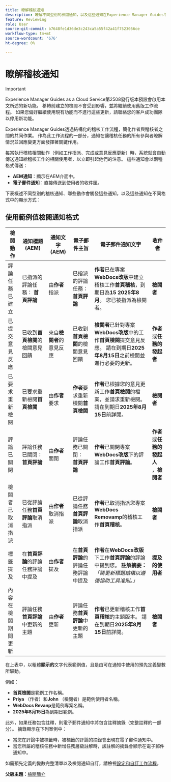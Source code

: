 ```yaml
---
title: 瞭解稽核通知
description: 瞭解不同型別的檢閱通知，以及這些通知在Experience Manager Guides中檢閱工作流程的不同階段如何觸發。
feature: Reviewing
role: User
source-git-commit: b7648fe1d36de3c243ca5a55f42a41f7523056ce
workflow-type: tm+mt
source-wordcount: '676'
ht-degree: 0%

---
```


# 瞭解稽核通知

>[!IMPORTANT]
>
> Experience Manager Guides as a Cloud Service第2508發行版本預設會啟用本文所述的新功能。 移轉前建立的檢閱不會受到影響，並將繼續使用舊版工作流程。 如果您偏好繼續使用現有功能而不進行這些更新，請聯絡您的客戶成功團隊以停用新功能。

Experience Manager Guides透過結構化的稽核工作流程，簡化作者與稽核者之間的共同作業。 作為此工作流程的一部分，通知在讓稽核任務的所有參與者瞭解情況並回應變更方面發揮著關鍵作用。

每當執行稽核相關動作（例如工作指派、完成或意見反應更新）時，系統就會自動傳送通知給稽核工作的相關使用者，以立即引起他們的注意。 這些通知會以兩種格式傳送：

- **AEM通知**：顯示在AEM介面中。
- **電子郵件通知**：直接傳送到使用者的收件匣。

下表概述不同型別的稽核通知、哪些動作會觸發這些通知，以及這些通知在不同格式中的顯示方式：


## 使用範例值檢閱通知格式

| **檢閱動作** | **通知標題(AEM)** | **通知文字(AEM)** | **電子郵件主旨** | **電子郵件通知文字** | **收件者** |
|-----------------------------|--------------------------------------------------|-------------------------------------------------------------|--------------------------------------------------------|------------------------------------------------------------------------------------------------|-----------------------------|
| 評論任務已建立 | 已指派的評論任務： **首頁評論** | 由&#x200B;**作者**&#x200B;指派 | 已指派的評論任務： **首頁評論** | **作者**&#x200B;已在專案&#x200B;**WebDocs改版**&#x200B;中建立稽核工作&#x200B;**首頁稽核**，到期日為&#x200B;**15 2025年8月**。 您已被指派為檢閱者。 | **檢閱者** |
| 已提交意見反應 | 已收到&#x200B;**首頁檢閱**&#x200B;的檢閱意見回饋 | 來自&#x200B;**檢閱者**&#x200B;的意見反應 | 已收到&#x200B;**首頁檢閱**&#x200B;的檢閱意見回饋 | **檢閱者**&#x200B;已針對專案&#x200B;**WebDocs改版**&#x200B;中的工作&#x200B;**首頁檢閱**&#x200B;提交意見反應。 請在到期日&#x200B;**2025年8月15日**&#x200B;之前檢閱並進行必要的更新。 | **作者**&#x200B;或&#x200B;**任務的發起者** |
| 已要求重新檢閱 | 已要求重新檢閱&#x200B;**首頁檢閱** | 由&#x200B;**作者**&#x200B;要求 | **作者**&#x200B;要求重新檢閱&#x200B;**首頁檢閱** | **作者**&#x200B;已根據您的意見更新工作&#x200B;**首頁檢閱**&#x200B;的檔案，並請求重新檢閱。 請在到期日&#x200B;**2025年8月15日**&#x200B;前詳閱。 | **檢閱者** |
| 評論已關閉 | 評論任務已關閉： **首頁評論** | 由&#x200B;**作者**&#x200B;關閉 | 評論任務已關閉： **首頁評論** | **作者**&#x200B;已關閉專案&#x200B;**WebDocs改版**&#x200B;下的評論工作&#x200B;**首頁評論**。 | **作者**&#x200B;或&#x200B;**任務的發起人** ，**檢閱者** |
| 檢閱者已取消指派 | 已從評論任務&#x200B;**首頁評論**&#x200B;取消指派 | 由&#x200B;**作者**&#x200B;取消指派 | 已從評論任務&#x200B;**首頁評論**&#x200B;取消指派 | **作者**&#x200B;已取消指派您專案&#x200B;**WebDocs Removamp**&#x200B;的稽核工作&#x200B;**首頁稽核**。 | **檢閱者** |
| 標籤提及 | 在&#x200B;**首頁評論**&#x200B;的評論任務評論中提及 | 由&#x200B;**作者**&#x200B;提及 | 在&#x200B;**首頁評論**&#x200B;的評論任務評論中提及 | **作者**&#x200B;在&#x200B;**WebDocs改版**&#x200B;下工作&#x200B;**首頁評論**&#x200B;的評論中提到您。 **註解摘要：** *「請更新標題結構以遵循協助工具准則。」* | **提及的使用者** |
| 內容在檢閱期間更新 | 評論任務&#x200B;**首頁評論**&#x200B;中更新的主題 | 由&#x200B;**作者**&#x200B;更新 | 評論任務&#x200B;**首頁評論**&#x200B;中更新的主題 | **作者**&#x200B;已更新稽核工作&#x200B;**首頁稽核**&#x200B;的主題版本。 請在到期日&#x200B;**2025年8月15日**&#x200B;前詳閱。 | **檢閱者** |


在上表中，以粗體&#x200B;**顯示的**&#x200B;文字代表範例值，且是由可在通知中使用的預先定義變數所驅動。


例如：

- **首頁檢閱**&#x200B;是範例工作名稱。
- **Priya** （作者）和&#x200B;**John** （檢閱者）是範例使用者名稱。
- **WebDocs Revanp**&#x200B;是範例專案名稱。
- **2025年8月15日**&#x200B;為到期日範例。

此外，如果任務包含註釋，則電子郵件通知中將包含註釋摘錄（完整註釋的一部分）。 摘錄顯示在下列案例中：

- 當您在評論中被標籤時，被標籤的評論的摘錄會出現在電子郵件通知中。
- 當您所屬的稽核任務中新增任務層級註解時，該註解的摘錄會顯示在電子郵件通知中。

如需預先定義的變數完整清單以及檢閱通知自訂，請檢視[設定和自訂工作流程](../cs-install-guide/customize-workflows.md#customize-email-and-aem-notification-templates)。




**父級主題：**[&#x200B;檢閱簡介](review.md)
